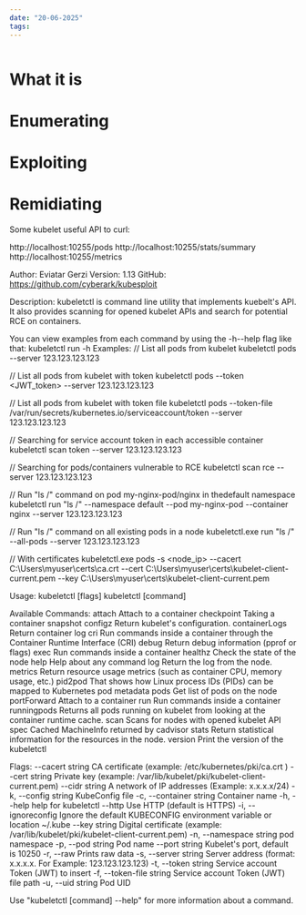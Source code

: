 ```yaml
---
date: "20-06-2025"
tags:
---
```


```table-of-contents
```

# What it is

# Enumerating

# Exploiting

# Remidiating

Some kubelet useful API to curl:

http://localhost:10255/pods
http://localhost:10255/stats/summary
http://localhost:10255/metrics

Author: Eviatar Gerzi
Version: 1.13
GitHub: https://github.com/cyberark/kubesploit

Description:
kubeletctl is command line utility that implements kuebelt's API.
It also provides scanning for opened kubelet APIs and search for potential RCE on containers.

You can view examples from each command by using the -h\--help flag like that: kubeletctl run -h
Examples:
// List all pods from kubelet
kubeletctl pods --server 123.123.123.123

// List all pods from kubelet with token
kubeletctl pods --token <JWT_token> --server 123.123.123.123

// List all pods from kubelet with token file
kubeletctl pods --token-file /var/run/secrets/kubernetes.io/serviceaccount/token --server 123.123.123.123

// Searching for service account token in each accessible container
kubeletctl scan token --server 123.123.123.123

// Searching for pods/containers vulnerable to RCE
kubeletctl scan rce --server 123.123.123.123

// Run "ls /" command on pod my-nginx-pod/nginx in thedefault namespace
kubeletctl run "ls /" --namespace default --pod my-nginx-pod --container nginx --server 123.123.123.123

// Run "ls /" command on all existing pods in a node
kubeletctl.exe run "ls /" --all-pods --server 123.123.123.123

// With certificates
kubeletctl.exe pods -s <node_ip> --cacert C:\Users\myuser\certs\ca.crt --cert C:\Users\myuser\certs\kubelet-client-current.pem --key C:\Users\myuser\certs\kubelet-client-current.pem

Usage:
kubeletctl [flags]
kubeletctl [command]

Available Commands:
attach Attach to a container
checkpoint Taking a container snapshot
configz Return kubelet's configuration.
containerLogs Return container log
cri Run commands inside a container through the Container Runtime Interface (CRI)
debug Return debug information (pprof or flags)
exec Run commands inside a container
healthz Check the state of the node
help Help about any command
log Return the log from the node.
metrics Return resource usage metrics (such as container CPU, memory usage, etc.)
pid2pod That shows how Linux process IDs (PIDs) can be mapped to Kubernetes pod metadata
pods Get list of pods on the node
portForward Attach to a container
run Run commands inside a container
runningpods Returns all pods running on kubelet from looking at the container runtime cache.
scan Scans for nodes with opened kubelet API
spec Cached MachineInfo returned by cadvisor
stats Return statistical information for the resources in the node.
version Print the version of the kubeletctl

Flags:
--cacert string CA certificate (example: /etc/kubernetes/pki/ca.crt )
--cert string Private key (example: /var/lib/kubelet/pki/kubelet-client-current.pem)
--cidr string A network of IP addresses (Example: x.x.x.x/24)
-k, --config string KubeConfig file
-c, --container string Container name
-h, --help help for kubeletctl
--http Use HTTP (default is HTTPS)
-i, --ignoreconfig Ignore the default KUBECONFIG environment variable or location ~/.kube
--key string Digital certificate (example: /var/lib/kubelet/pki/kubelet-client-current.pem)
-n, --namespace string pod namespace
-p, --pod string Pod name
--port string Kubelet's port, default is 10250
-r, --raw Prints raw data
-s, --server string Server address (format: x.x.x.x. For Example: 123.123.123.123)
-t, --token string Service account Token (JWT) to insert
-f, --token-file string Service account Token (JWT) file path
-u, --uid string Pod UID

Use "kubeletctl [command] --help" for more information about a command.
